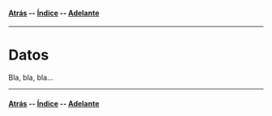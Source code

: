 #### [Atrás](metodologia.ms) -- [Índice](index.ms) -- [Adelante](resultados.ms)
***

# Datos

Bla, bla, bla...

***
#### [Atrás](metodologia.ms) -- [Índice](index.ms) -- [Adelante](resultados.ms)
